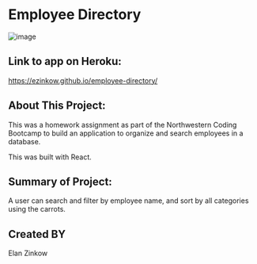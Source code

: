 # Employee Directory

![image](https://user-images.githubusercontent.com/71417500/108948796-c7ee8880-7628-11eb-8736-f91e2ca808a7.png)

## Link to app on Heroku:

https://ezinkow.github.io/employee-directory/

## About This Project:

This was a homework assignment as part of the Northwestern Coding Bootcamp to build an application to organize and search employees in a database.

This was built with React.

## Summary of Project:

A user can search and filter by employee name, and sort by all categories using the carrots.

## Created BY

Elan Zinkow
